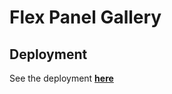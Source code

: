 # Flex Panel Gallery

## Deployment

See the deployment **[here](https://sustainable-incantation.github.io/05-flex-panel-gallery/index.html)**